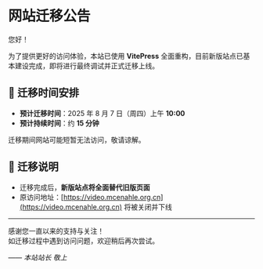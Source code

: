 # 网站迁移公告

您好！

为了提供更好的访问体验，本站已使用 **VitePress** 全面重构，目前新版站点已基本建设完成，即将进行最终调试并正式迁移上线。

## 📅 迁移时间安排
- **预计迁移时间**：2025 年 8 月 7 日（周四）上午 **10:00**
- **预计持续时间**：约 **15 分钟**

迁移期间网站可能短暂无法访问，敬请谅解。

## 🔄 迁移说明
- 迁移完成后，**新版站点将全面替代旧版页面**
- 原访问地址：[https://video.mcenahle.org.cn](https://video.mcenahle.org.cn) 将被关闭并下线

---

感谢您一直以来的支持与关注！  
如迁移过程中遇到访问问题，欢迎稍后再次尝试。

_—— 本站站长 敬上_
